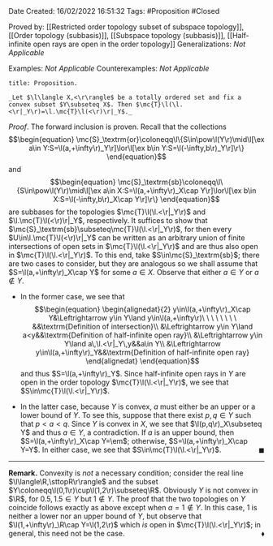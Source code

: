 <br />
<br />

Date Created: 16/02/2022 16:51:32
Tags: #Proposition #Closed 

Proved by: [[Restricted order topology subset of subspace topology]], [[Order topology (subbasis)]], [[Subspace topology (subbasis)]], [[Half-infinite open rays are open in the order topology]]
Generalizations: _Not Applicable_

Examples: _Not Applicable_
Counterexamples: _Not Applicable_

``` ad-Proposition
title: Proposition.

_Let $\l\langle X,<\r\rangle$ be a totally ordered set and fix a convex subset $Y\subseteq X$. Then $\mc{T}\l(\l.<\r|_Y\r)=\l.\mc{T}\l(<\r)\r|_Y$._

```

_Proof_. The forward inclusion is proven. Recall that the collections
$$\begin{equation}
    \mc{S}_\textrm{or}\coloneqq\l\{S\in\pow\l(Y\r)\mid\l[\ex a\in Y:S=\l(a,+\infty\r)_Y\r]\lor\l[\ex b\in Y:S=\l(-\infty,b\r)_Y\r]\r\}
\end{equation}$$
and
$$\begin{equation}
    \mc{S}_\textrm{sb}\coloneqq\l\{S\in\pow\l(Y\r)\mid\l[\ex a\in X:S=\l(a,+\infty\r)_X\cap Y\r]\lor\l[\ex b\in X:S=\l(-\infty,b\r)_X\cap Y\r]\r\}
\end{equation}$$
are subbases for the topologies $\mc{T}\l(\l.<\r|_Y\r)$ and $\l.\mc{T}\l(<\r)\r|_Y$, respectively. It suffices to show that $\mc{S}_\textrm{sb}\subseteq\mc{T}\l(\l.<\r|_Y\r)$, for then every $U\in\l.\mc{T}\l(<\r)\r|_Y$ can be written as an arbitrary union of finite intersections of open sets in $\mc{T}\l(\l.<\r|_Y\r)$ and are thus also open in $\mc{T}\l(\l.<\r|_Y\r)$. To this end, take $S\in\mc{S}_\textrm{sb}$; there are two cases to consider, but they are analogous so we shall assume that $S=\l(a,+\infty\r)_X\cap Y$ for some $a\in X$. Observe that either $a\in Y$ or $a\not\in Y$.
* In the former case, we see that$$\begin{equation}
    \begin{alignedat}{2}
        y\in\l(a,+\infty\r)_X\cap Y&\Leftrightarrow y\in Y\land y\in\l(a,+\infty\r)\ \ \ \ \ \ \ \ &&\textrm{Definition of intersection}\\
        &\Leftrightarrow y\in Y\land a<y&&\textrm{Definition of half-infinite open ray}\\
        &\Leftrightarrow y\in Y\land a\,\l.<\r|_Y\,y&&a\in Y\\
        &\Leftrightarrow y\in\l(a,+\infty\r)_Y&&\textrm{Definition of half-infinite open ray}
    \end{alignedat}
\end{equation}$$
and thus $S=\l(a,+\infty\r)_Y$. Since half-infinite open rays in $Y$ are open in the order topology $\mc{T}\l(\l.<\r|_Y\r)$, we see that $S\in\mc{T}\l(\l.<\r|_Y\r)$.

* In the latter case, because $Y$ is convex, $a$ must either be an upper or a lower bound of $Y$. To see this, suppose that there exist $p,q\in Y$ such that $p<a<q$. Since $Y$ is convex in $X$, we see that $\l(p,q\r)_X\subseteq Y$ and thus $a\in Y$, a contradiction. If $a$ is an upper bound, then $S=\l(a,+\infty\r)_X\cap Y=\em$; otherwise, $S=\l(a,+\infty\r)_X\cap Y=Y$. In either case, we see that $S\in\mc{T}\l(\l.<\r|_Y\r)$.<span style="float:right;">$\blacksquare$</span>

---

**Remark.** Convexity is _not_ a necessary condition; consider the real line $\l\langle\R,\sttopR\r\rangle$ and the subset $Y\coloneqq\l(0,1\r)\cup\l(1,2\r)\subseteq\R$. Obviously $Y$ is not convex in $\R$, for $0.5,1.5\in Y$ but $1\not\in Y$.     The proof that the two topologies on $Y$ coincide follows exactly as above except when $a=1\not\in Y$. In this case, $1$ is neither a lower nor an upper bound of $Y$, but observe that $\l(1,+\infty\r)_\R\cap Y=\l(1,2\r)$ which _is_ open in $\mc{T}\l(\l.<\r|_Y\r)$; in general, this need not be the case.<span style="float:right;">$\blacklozenge$</span>
